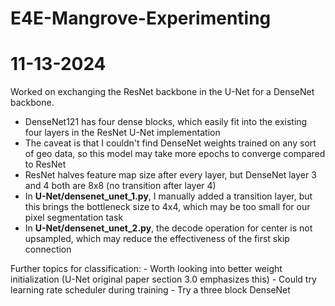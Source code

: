 # E4E-Mangrove-Experimenting

# 11-13-2024
Worked on exchanging the ResNet backbone in the U-Net for a DenseNet backbone.
- DenseNet121 has four dense blocks, which easily fit into the existing four layers in the ResNet U-Net implementation
- The caveat is that I couldn't find DenseNet weights trained on any sort of geo data, so this model may take more epochs to converge compared to ResNet
- ResNet halves feature map size after every layer, but DenseNet layer 3 and 4 both are 8x8 (no transition after layer 4)
- In **U-Net/densenet_unet_1.py**, I manually added a transition layer, but this brings the bottleneck size to 4x4, which may be too small for our pixel segmentation task
- In **U-Net/densenet_unet_2.py**, the decode operation for center is not upsampled, which may reduce the effectiveness of the first skip connection

Further topics for classification: 
    - Worth looking into better weight initialization (U-Net original paper section 3.0 emphasizes this)
    - Could try learning rate scheduler during training
    - Try a three block DenseNet 